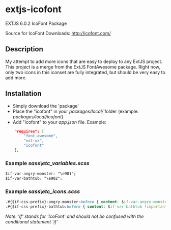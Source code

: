 # extjs-icofont
EXTJS 6.0.2 IcoFont Package

Source for IcoFont Downloads: http://icofont.com/

## Description
My attempt to add more icons that are easy to deploy to any ExtJS project. This project is a merge from the ExtJS FontAwesome package.
Right now, only two icons in this iconset are fully integrated, but should be very easy to add more.  

## Installation
* Simply download the 'package'
* Place the "icofont" in your *packages/local/* folder  (example: *packages/local/icofont*)
* Add "icofont" to your *app.json* file. 
Example: 
```json
    "requires": [
        "font-awesome",
        "ext-ux",
        "icofont"
    ],
```

### Example *sass\etc\_variables.scss*
```css
$if-var-angry-monster: "\e901";
$if-var-bathtub: "\e902";
```

### Example *sass\etc\_icons.scss*
```css
.#{$if-css-prefix}-angry-monster:before { content: $if-var-angry-monster !important; }
.#{$if-css-prefix}-bathtub:before { content: $if-var-bathtub !important; }
```

*Note: 'if' stands for 'IcoFont' and should not be confused with the conditional statement 'if'*
